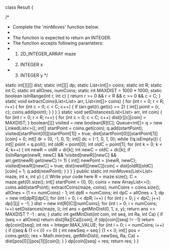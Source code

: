class Result {

/*
* Complete the 'minMoves' function below.
*
* The function is expected to return an INTEGER.
* The function accepts following parameters:
* 1. 2D_INTEGER_ARRAY maze
* 2. INTEGER x
* 3. INTEGER y
*/

static int[][][] dist;
static int[][] dp;
static List<int[]> coins;
static int R;
static int C;
static int allOnes, numCoins;
static int MAXDIST = 1000 * 1000;
static boolean isInRange(int r, int c) {
return r >= 0 && r < R && c >= 0 && c < C;
}
static void extractCoins(List<List<Integer>> arr, List<int[]> coins) {
for (int r = 0; r < R; r++) {
for (int c = 0; c < C; c++) {
if (arr.get(r).get(c) == 2) {
int[] point = {r, c};
coins.add(point);
}
}
}
}
static void setDistances(List<List<Integer>> arr, int coin) {
for (int r = 0; r < R; r++) {
for (int c = 0; c < C; c++) dist[r][c][coin] = MAXDIST;
}
boolean[][] visited = new boolean[R][C];
Queue<int[]> q = new LinkedList<>();
int[] startPoint = coins.get(coin);
q.add(startPoint);
visited[startPoint[0]][startPoint[1]] = true;
dist[startPoint[0]][startPoint[1]][coin] = 0;
int[] dr = {0, -1, 0, 1};
int[] dc = {-1, 0, 1, 0};
while (!q.isEmpty()) {
int[] point = q.poll();
int oldR = point[0];
int oldC = point[1];
for (int k = 0; k < 4; k++) {
int newR = oldR + dr[k];
int newC = oldC + dc[k];
if (isInRange(newR, newC) && !visited[newR][newC] && arr.get(newR).get(newC) != 1) {
int[] newPoint = {newR, newC};
visited[newR][newC] = true;
dist[newR][newC][coin] = dist[oldR][oldC][coin] + 1;
q.add(newPoint);
}
}
}
}
public static int minMoves(List<List<Integer>> maze, int x, int y) {
// Write your code here
R = maze.size();
C = maze.get(0).size();
int[] startPoint = {0, 0};
coins = new ArrayList<>();
coins.add(startPoint);
extractCoins(maze, coins);
numCoins = coins.size();
allOnes = (1 << numCoins) - 1;
int dpR = numCoins;
int dpC = allOnes + 1;
dp = new int[dpR][dpC];
for (int i = 0; i < dpR; i++) {
for (int j = 0; j < dpC; j++) dp[i][j] = -1;
}
dist = new int[R][C][numCoins];
for (int i = 0; i < numCoins; i++) setDistances(maze, i);
int ans = getMinDist(0, 1, x, y);
return ans >= MAXDIST ? -1 : ans;
}
static int getMinDist(int coin, int seq, int Ra, int Ca) {
if (seq == allOnes) return dist[Ra][Ca][coin];
if (dp[coin][seq] != -1) return dp[coin][seq];
int res = Integer.MAX_VALUE;
for (int i = 0; i < numCoins; i++) {
if ((seq & (1 << i)) == 0) {
int newSeq = seq | (1 << i);
int[] pos = coins.get(i);
res = Math.min(res, getMinDist(i, newSeq, Ra, Ca) + dist[pos[0]][pos[1]][coin]);
}
}
dp[coin][seq] = res;
return res;
}
}
                
